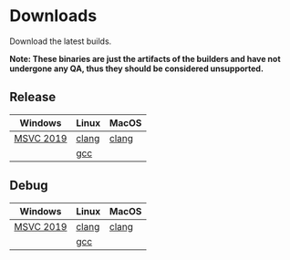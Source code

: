 # Downloads
Download the latest builds.

**Note: These binaries are just the artifacts of the builders and have not
  undergone any QA, thus they should be considered unsupported.**

## Release
| Windows | Linux | MacOS |
| --- | --- | --- |
| [MSVC 2019](https://storage.googleapis.com/shaderc/badges/build_link_windows_vs2019_release.html) | [clang](https://storage.googleapis.com/shaderc/badges/build_link_linux_clang_release.html) | [clang](https://storage.googleapis.com/shaderc/badges/build_link_macos_clang_release.html) |
| | [gcc](https://storage.googleapis.com/shaderc/badges/build_link_linux_gcc_release.html) | |

## Debug
| Windows | Linux | MacOS |
| --- | --- | --- |
| [MSVC 2019](https://storage.googleapis.com/shaderc/badges/build_link_windows_vs2019_debug.html) | [clang](https://storage.googleapis.com/shaderc/badges/build_link_linux_clang_debug.html) | [clang](https://storage.googleapis.com/shaderc/badges/build_link_macos_clang_debug.html) |
| | [gcc](https://storage.googleapis.com/shaderc/badges/build_link_linux_gcc_debug.html) | |
